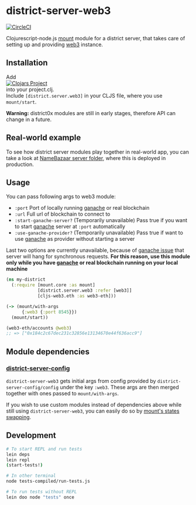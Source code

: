 # district-server-web3

[![CircleCI](https://circleci.com/gh/district0x/district-server-web3.svg?style=svg)](https://circleci.com/gh/district0x/district-server-web3)

Clojurescript-node.js [mount](https://github.com/tolitius/mount) module for a district server, that takes care of
setting up and providing [web3](https://github.com/ethereum/web3.js) instance.

## Installation
Add <br>
[![Clojars Project](https://img.shields.io/clojars/v/district0x/district-server-web3.svg)](https://clojars.org/district0x/district-server-web3) <br>
into your project.clj. <br>
Include `[district.server.web3]` in your CLJS file, where you use `mount/start`.

**Warning:** district0x modules are still in early stages, therefore API can change in a future.

## Real-world example
To see how district server modules play together in real-world app, you can take a look at [NameBazaar server folder](https://github.com/district0x/name-bazaar/tree/master/src/name_bazaar/server),
where this is deployed in production.

## Usage
You can pass following args to web3 module:
* `:port` Port of locally running [ganache](https://github.com/trufflesuite/ganache-cli) or real blockchain
* `:url` Full url of blockchain to connect to
* `:start-ganache-server?` (Temporarily unavailable) Pass true if you want to start [ganache](https://github.com/trufflesuite/ganache-cli) server at `:port` automatically
* `:use-ganache-provider?` (Temporarily unavailable) Pass true if want to use [ganache](https://github.com/trufflesuite/ganache-cli) as provider without starting a server

Last two options are currently unavailable, because of [ganache issue](https://github.com/trufflesuite/ganache-core/issues/15) that server will hang for synchronous requests.
**For this reason, use this module only while you have [ganache](https://github.com/trufflesuite/ganache) or real blockchain running on your local machine**

```clojure
(ns my-district
  (:require [mount.core :as mount]
            [district.server.web3 :refer [web3]]
            [cljs-web3.eth :as web3-eth]))

(-> (mount/with-args
      {:web3 {:port 8545}})
  (mount/start))

(web3-eth/accounts @web3)
;; => ["0x184c2c67dec231c32856e13134670e44f636acc9"]
```
## Module dependencies

### [district-server-config](https://github.com/district0x/district-server-config)
`district-server-web3` gets initial args from config provided by `district-server-config/config` under the key `:web3`. These args are then merged together with ones passed to `mount/with-args`.

If you wish to use custom modules instead of dependencies above while still using `district-server-web3`, you can easily do so by [mount's states swapping](https://github.com/tolitius/mount#swapping-states-with-states).

## Development
```bash
# To start REPL and run tests
lein deps
lein repl
(start-tests!)

# In other terminal
node tests-compiled/run-tests.js

# To run tests without REPL
lein doo node "tests" once
```
